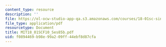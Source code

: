 ```yaml
---
content_type: resource
description: ''
file: https://ol-ocw-studio-app-qa.s3.amazonaws.com/courses/18-01sc-single-variable-calculus-fall-2010/f0894469b98e99a209ff44ebf8d87cfa_MIT18_01SCF10_Ses85b.pdf
file_type: application/pdf
resourcetype: Document
title: MIT18_01SCF10_Ses85b.pdf
uid: f0894469-b98e-99a2-09ff-44ebf8d87cfa
---
```

